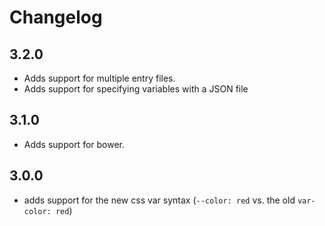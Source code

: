 # Changelog

## 3.2.0
* Adds support for multiple entry files.
* Adds support for specifying variables with a JSON file

## 3.1.0
* Adds support for bower.

## 3.0.0
* adds support for the new css var syntax (`--color: red` vs. the old `var-color: red`)
